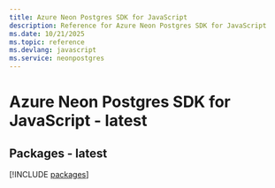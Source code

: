 ```yaml
---
title: Azure Neon Postgres SDK for JavaScript
description: Reference for Azure Neon Postgres SDK for JavaScript
ms.date: 10/21/2025
ms.topic: reference
ms.devlang: javascript
ms.service: neonpostgres
---
```

# Azure Neon Postgres SDK for JavaScript - latest
## Packages - latest
[!INCLUDE [packages](neon-postgres-index.md)]